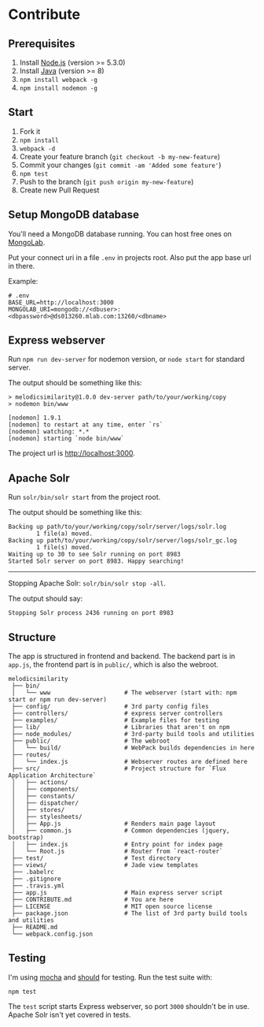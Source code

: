 # Contribute
## Prerequisites
1. Install [Node.js](https://nodejs.org) (version >= 5.3.0)
2. Install [Java](https://www.java.com/de/download/) (version >= 8)
3. `npm install webpack -g`
4. `npm install nodemon -g`

## Start
1. Fork it
2. `npm install`
3. `webpack -d`
4. Create your feature branch (`git checkout -b my-new-feature`)
5. Commit your changes (`git commit -am 'Added some feature'`)
6. `npm test`
7. Push to the branch (`git push origin my-new-feature`)
8. Create new Pull Request

## Setup MongoDB database
You'll need a MongoDB database running. You can host free ones on [MongoLab](https://www.mlab.com).

Put your connect uri in a file `.env` in projects root. Also put the app base url in there.

Example:
```
# .env
BASE_URL=http://localhost:3000
MONGOLAB_URI=mongodb://<dbuser>:<dbpassword>@ds013260.mlab.com:13260/<dbname>
```

## Express webserver
Run `npm run dev-server` for nodemon version, or `node start` for standard server.

The output should be something like this:
```
> melodicsimilarity@1.0.0 dev-server path/to/your/working/copy
> nodemon bin/www

[nodemon] 1.9.1
[nodemon] to restart at any time, enter `rs`
[nodemon] watching: *.*
[nodemon] starting `node bin/www`
```

The project url is [http://localhost:3000](http://localhost:3000).

## Apache Solr
Run `solr/bin/solr start` from the project root.

The output should be something like this:
```
Backing up path/to/your/working/copy/solr/server/logs/solr.log
        1 file(a) moved.
Backing up path/to/your/working/copy/solr/server/logs/solr_gc.log
        1 file(s) moved.
Waiting up to 30 to see Solr running on port 8983
Started Solr server on port 8983. Happy searching!
```
---
Stopping Apache Solr: `solr/bin/solr stop -all`.

The output should say:
```
Stopping Solr process 2436 running on port 8983
```

## Structure
The app is structured in frontend and backend. The backend part is in `app.js`, the frontend part is in `public/`, which is also the webroot.
```
melodicsimilarity
 ├── bin/
 │   └── www                     # The webserver (start with: npm start or npm run dev-server)
 ├── config/                     # 3rd party config files
 ├── controllers/                # express server controllers
 ├── examples/                   # Example files for testing
 ├── lib/                        # Libraries that aren't on npm
 ├── node_modules/               # 3rd-party build tools and utilities
 ├── public/                     # The webroot
 │   └── build/                  # WebPack builds dependencies in here
 ├── routes/
 │   └── index.js                # Webserver routes are defined here
 ├── src/                        # Project structure for `Flux Application Architecture`
 │   ├── actions/
 │   ├── components/
 │   ├── constants/
 │   ├── dispatcher/
 │   ├── stores/
 │   ├── stylesheets/
 │   ├── App.js                  # Renders main page layout
 │   ├── common.js               # Common dependencies (jquery, bootstrap)
 │   ├── index.js                # Entry point for index page
 │   └── Root.js                 # Router from `react-router`
 ├── test/                       # Test directory
 ├── views/                      # Jade view templates
 ├── .babelrc
 ├── .gitignore
 ├── .travis.yml
 ├── app.js                      # Main express server script
 ├── CONTRIBUTE.md               # You are here
 ├── LICENSE                     # MIT open source license
 ├── package.json                # The list of 3rd party build tools and utilities
 ├── README.md
 └── webpack.config.json
```

## Testing
I'm using [mocha](https://mochajs.org/) and [should](https://shouldjs.github.io/) for testing.
Run the test suite with:

`npm test`

The `test` script starts Express webserver, so port `3000` shouldn't be in use. Apache Solr isn't yet covered in tests.
